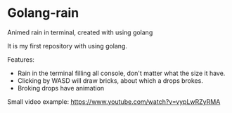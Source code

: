 # Golang-rain
Animed rain in terminal, created with using golang

It is my first repository with using golang.

Features:
 - Rain in the terminal filling all console, don't matter what the size it have.
 - Clicking by WASD will draw bricks, about which a drops brokes.
 - Broking drops have animation

Small video example: https://www.youtube.com/watch?v=vypLwRZyRMA
